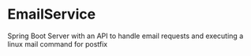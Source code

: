 # EmailService
Spring Boot Server with an API to handle email requests and executing a linux mail command for postfix
